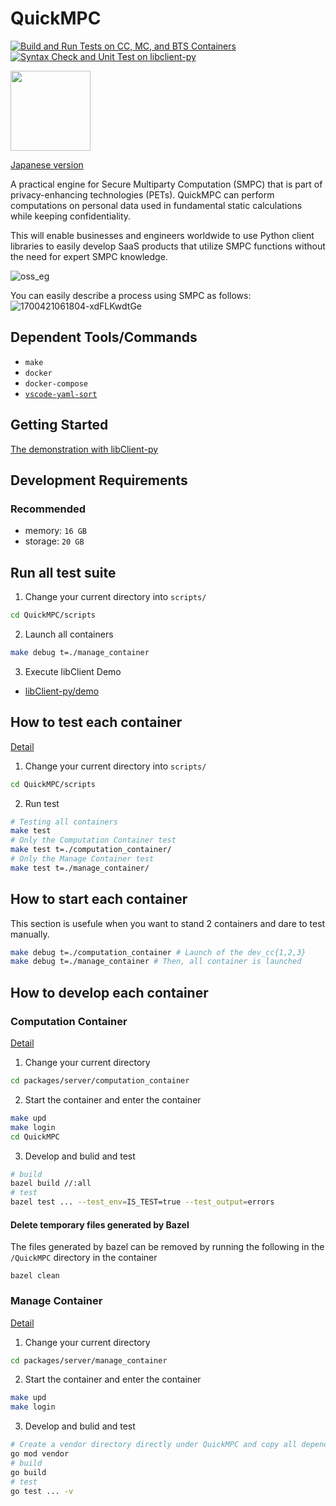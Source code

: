 # QuickMPC
[![Build and Run Tests on CC, MC, and BTS Containers](https://github.com/acompany-develop/QuickMPC/actions/workflows/test-server-all.yml/badge.svg)](https://github.com/acompany-develop/QuickMPC/actions/workflows/test-server-all.yml)
[![Syntax Check and Unit Test on libclient-py](https://github.com/acompany-develop/QuickMPC/actions/workflows/test-client-libclient-py.yml/badge.svg)](https://github.com/acompany-develop/QuickMPC/actions/workflows/test-client-libclient-py.yml)

<img src="https://user-images.githubusercontent.com/1694907/182115030-90fda7cf-068a-48bb-ba50-ee12be6af0b4.png" width=128>

[Japanese version](./README-ja.md)

A practical engine for Secure Multiparty Computation (SMPC) that is part of privacy-enhancing technologies (PETs). QuickMPC can perform computations on personal data used in fundamental static calculations while keeping confidentiality.

This will enable businesses and engineers worldwide to use Python client libraries to easily develop SaaS products that utilize SMPC functions without the need for expert SMPC knowledge.

![oss_eg](https://user-images.githubusercontent.com/1694907/182254973-ee3092a6-ee28-49bb-aaf6-637225271a0b.png)

You can easily describe a process using SMPC as follows:
![1700421061804-xdFLKwdtGe](https://github.com/acompany-develop/QuickMPC/assets/33140349/e3c8c99c-0101-4a1a-82c3-475bcc543736)


## Dependent Tools/Commands
- `make`
- `docker`
- `docker-compose`
- [`vscode-yaml-sort`](https://marketplace.visualstudio.com/items?itemName=PascalReitermann93.vscode-yaml-sort)

## Getting Started
[The demonstration with libClient-py](packages/client/libclient-py/demo/README.md)

## Development Requirements
### Recommended

- memory: `16 GB`
- storage: `20 GB`

## Run all test suite
1. Change your current directory into `scripts/`
```sh
cd QuickMPC/scripts
```
2. Launch all containers
```sh
make debug t=./manage_container
```
3. Execute libClient Demo
- [libClient-py/demo](packages/client/libclient-py/demo/README.md)

## How to test each container
[Detail](scripts/README.md)
1. Change your current directory into `scripts/`
```sh
cd QuickMPC/scripts
```
2. Run test
```sh
# Testing all containers
make test
# Only the Computation Container test
make test t=./computation_container/
# Only the Manage Container test
make test t=./manage_container/
```

## How to start each container
This section is usefule when you want to stand 2 containers and dare to test manually.
```sh
make debug t=./computation_container # Launch of the dev_cc{1,2,3}
make debug t=./manage_container # Then, all container is launched
```

## How to develop each container
### Computation Container
[Detail](packages/server/computation_container/README.md)
1. Change your current directory
```sh
cd packages/server/computation_container
```
2. Start the container and enter the container
```sh
make upd
make login
cd QuickMPC
```

3. Develop and bulid and test
```sh
# build
bazel build //:all
# test
bazel test ... --test_env=IS_TEST=true --test_output=errors
```

#### Delete temporary files generated by Bazel
The files generated by bazel can be removed by running the following in the `/QuickMPC` directory in the container

```
bazel clean
```

### Manage Container

[Detail](packages/server/manage_container/README.md)
1. Change your current directory
```sh
cd packages/server/manage_container
```
2. Start the container and enter the container
```sh
make upd
make login
```
3. Develop and bulid and test
```sh
# Create a vendor directory directly under QuickMPC and copy all dependent packages
go mod vendor
# build
go build
# test
go test ... -v
```
